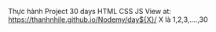 Thực hành Project 30 days HTML CSS JS
View at: https://thanhnhile.github.io/Nodemy/day${X}/
X là 1,2,3,....,30
